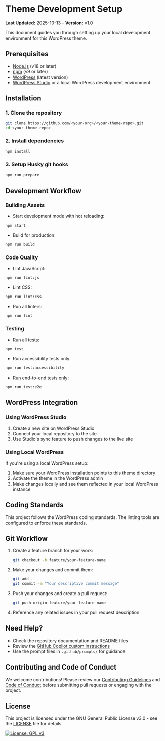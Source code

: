 
# Theme Development Setup

**Last Updated:** 2025-10-13 - **Version:** v1.0

This document guides you through setting up your local development environment for this WordPress theme.

## Prerequisites

- [Node.js](https://nodejs.org/) (v18 or later)
- [npm](https://www.npmjs.com/) (v9 or later)
- [WordPress](https://wordpress.org/) (latest version)
- [WordPress Studio](https://wordpress.com/start/wordpress-studio) or a local WordPress development environment

## Installation

### 1. Clone the repository

```bash
git clone https://github.com/<your-org>/<your-theme-repo>.git
cd <your-theme-repo>
```

### 2. Install dependencies

```bash
npm install
```

### 3. Setup Husky git hooks

```bash
npm run prepare
```

## Development Workflow

### Building Assets

- Start development mode with hot reloading:

```bash
npm start
```

- Build for production:

```bash
npm run build
```

### Code Quality

- Lint JavaScript:

```bash
npm run lint:js
```

- Lint CSS:

```bash
npm run lint:css
```

- Run all linters:

```bash
npm run lint
```

### Testing

- Run all tests:

```bash
npm test
```

- Run accessibility tests only:

```bash
npm run test:accessibility
```

- Run end-to-end tests only:

```bash
npm run test:e2e
```

## WordPress Integration

### Using WordPress Studio

1. Create a new site on WordPress Studio
2. Connect your local repository to the site
3. Use Studio's sync feature to push changes to the live site

### Using Local WordPress

If you're using a local WordPress setup:

1. Make sure your WordPress installation points to this theme directory
2. Activate the theme in the WordPress admin
3. Make changes locally and see them reflected in your local WordPress instance

## Coding Standards

This project follows the WordPress coding standards. The linting tools are configured to enforce these standards.

## Git Workflow

1. Create a feature branch for your work:

    ```bash
    git checkout -b feature/your-feature-name
    ```

2. Make your changes and commit them:

    ```bash
    git add .
    git commit -m "Your descriptive commit message"
    ```

3. Push your changes and create a pull request:

    ```bash
    git push origin feature/your-feature-name
    ```

4. Reference any related issues in your pull request description

## Need Help?

- Check the repository documentation and README files
- Review the [GitHub Copilot custom instructions](./.github/custom-instructions.md)
- Use the prompt files in `.github/prompts/` for guidance

## Contributing and Code of Conduct

We welcome contributions! Please review our [Contributing Guidelines](https://github.com/lightspeedwp/.github/blob/master/.github/CONTRIBUTING.md) and [Code of Conduct](https://github.com/lightspeedwp/.github/blob/master/.github/CODE_OF_CONDUCT.md) before submitting pull requests or engaging with the project.

## License

This project is licensed under the GNU General Public License v3.0 - see the [LICENSE](LICENSE) file for details.

[![License: GPL v3](https://img.shields.io/badge/License-GPLv3-blue.svg)](https://www.gnu.org/licenses/gpl-3.0)
